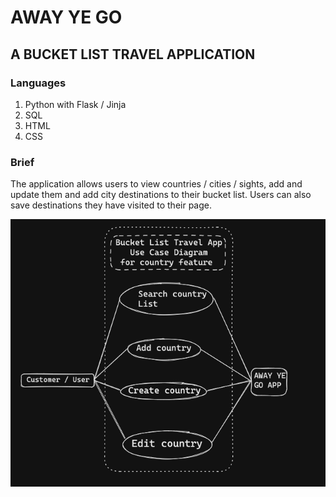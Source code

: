 # AWAY YE GO

## A BUCKET LIST TRAVEL APPLICATION

### Languages 

1. Python with Flask / Jinja
2. SQL
3. HTML
4. CSS

### Brief

The application allows users to view countries / cities / sights, add and update them and add  city destinations to their bucket list. Users can also save destinations they have visited to their page.

![Alt text](PDA/use_case.png?raw=true "Optional Title")
